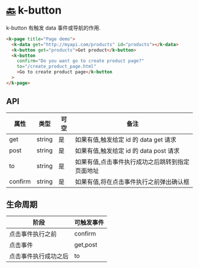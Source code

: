 # [🔙](./index.md) k-button

k-button 有触发 data 事件或导航的作用.

```html
<k-page title="Page demo">
  <k-data get="http://myapi.com/products" id="products"></k-data>
  <k-button get="products">Get product</k-button>
  <k-button
    confirm="Do you want go to create product page?"
    to="/create_product_page.html"
    >Go to create product page</k-button
  >
</k-page>
```

## API

| 属性    | 类型   | 可空 | 备注                                   |
| ------- | ------ | ---- | -------------------------------------- |
| get     | string | 是   | 如果有值,触发给定 id 的 data get 请求           |
| post    | string | 是   | 如果有值,触发给定 id 的 data post 请求          |
| to      | string | 是   | 如果有值,点击事件执行成功之后跳转到指定页面地址 |
| confirm | string | 是   | 如果有值,将在点击事件执行之前弹出确认框          |

## 生命周期

| 阶段                 | 可触发事件 |
| -------------------- | ---------- |
| 点击事件执行之前     | confirm    |
| 点击事件             | get,post   |
| 点击事件执行成功之后 | to         |
